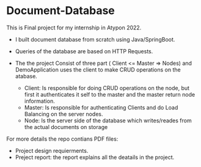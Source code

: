 # Document-Database
This is Final project for my internship in Atypon 2022.

- I built document database from scratch using Java/SpringBoot.
- Queries of the database are based on HTTP Requests.

- The the project Consist of three part ( Client <= Master => Nodes)  and DemoApplication uses the client to make CRUD operations on the atabase.

  - Client: Is responsible for doing CRUD operations on the node, but first it authenticates it self to the master and the master return node information.
  - Master: Is responsible for authenticating Clients and do Load Balancing on the server nodes.
  - Node: Is the server side of the database which writes/reades from the actual documents on storage

For more details the repo contians PDF files:
- Project design requierments.
- Preject report: the report explains all the deatails in the project.
